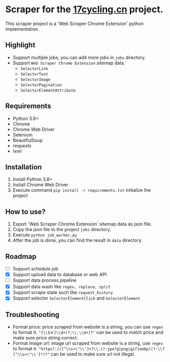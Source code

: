 # Scraper for the [17cycling.cn](https://www.17cycling.cn) project.
This scraper project is a 'Web Scraper Chrome Extension' python implementation.

## Highlight
* Support multiple jobs, you can add more jobs in `jobs` directory.
* Support `Web Scraper Chrome Extension` sitemap data.`
  * `SelectorLink`
  * `SelectorText`
  * `SelectorImage`
  * `SelectorPagination`
  * `SelectorElementAttribute`

## Requirements
* Python 3.8+
* Chrome
* Chrome Web Driver
* Selenium
* BeautifulSoup
* requests
* lxml

## Installation
1. Install Python 3.8+
2. Install Chrome Web Driver
3. Execute command `pip install -r requirements.txt` initialize the project


## How to use?
1. Export 'Web  Scraper Chrome Extension' sitemap data as json file.
2. Copy the json file to the project `jobs` directory.
3. Execute `python job_worker.py`
4. After the job is done, you can find the result in `data` directory.

## Roadmap
* [ ] Support schedule job
* [x] Support upload data to database or web API
* [ ] Support data process pipeline
* [x] Support data wash like `regex`、`replace`、`split`
* [x] Support scrape state such like `request_history`
* [x] Support selector `SelectorElementClick` and `SelectorElement`

## Troubleshooting
* Format price: price scraped from website is a string, you can use `regex` to format it. `"[\\$￥]\\d+(?:\\.\\d+)?"` can be used to match price and make sure price string correct.
* Format image  url: image url scraped from website is a string, use `regex` to format it. `"https?://[^\\s>\"\\']+?\\.(?:jpe?g|png|gif|webp)(?:\\?[^\\s>\"\\']*)?"` can be used to make sure url not illegal.